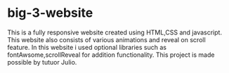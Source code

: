 # big-3-website
This is a fully responsive website created using HTML,CSS and javascript.
This website also consists of various animations and reveal on scroll feature.
In this website i used optional libraries such as fontAwsome,scrollReveal for addition functionality.
This project is made possible by tutuor Julio.


